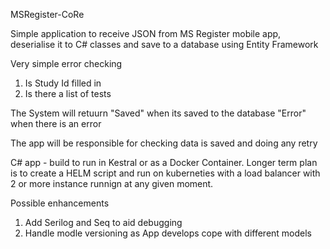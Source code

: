 MSRegister-CoRe

Simple application to receive JSON from MS Register mobile app, deserialise it to C# classes and save to a database using Entity Framework

Very simple error checking
1. Is Study Id filled in
2. Is there a list of tests


The System will retuurn
"Saved" when its saved to the database
"Error" when there is an error

The app will be responsible for checking data is saved and doing any retry


C# app - build to run in Kestral or as a Docker Container.
Longer term plan is to create a HELM script and run on kuberneties with a load balancer with 2 or more instance runnign at any given moment.


Possible enhancements

1. Add Serilog and Seq to aid debugging
2. Handle modle versioning as App develops cope with different models
